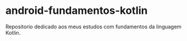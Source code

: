 # android-fundamentos-kotlin  
Repositorio dedicado aos meus estudos com fundamentos da linguagem Kotlin.
